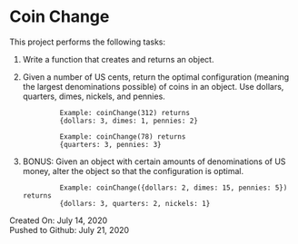 # Coin Change

This project performs the following tasks:

1. Write a function that creates and returns an object.

2. Given a number of US cents, return the optimal configuration (meaning the largest denominations possible) of coins in an object. Use dollars, quarters, dimes, nickels, and pennies.

                Example: coinChange(312) returns 
                {dollars: 3, dimes: 1, pennies: 2}

                Example: coinChange(78) returns 
                {quarters: 3, pennies: 3}

3. BONUS: Given an object with certain amounts of denominations of US money, alter the object so that the configuration is optimal.

                Example: coinChange({dollars: 2, dimes: 15, pennies: 5}) returns
                {dollars: 3, quarters: 2, nickels: 1}

Created On: July 14, 2020\
Pushed to Github: July 21, 2020